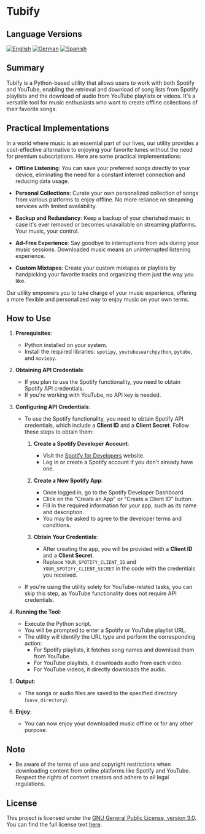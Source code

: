 # Tubify

## Language Versions
[![English](https://img.shields.io/badge/English-English-blue)](readme.md)
[![German](https://img.shields.io/badge/Deutsch-German-blue)](readme_de.md)
[![Spanish](https://img.shields.io/badge/Español-Spanish-blue)](readme_es.md)

## Summary

Tubify is a Python-based utility that allows users to work with both Spotify and YouTube, enabling the retrieval and download of song lists from Spotify playlists and the download of audio from YouTube playlists or videos. It's a versatile tool for music enthusiasts who want to create offline collections of their favorite songs.

## Practical Implementations

In a world where music is an essential part of our lives, our utility provides a cost-effective alternative to enjoying your favorite tunes without the need for premium subscriptions. Here are some practical implementations:

- **Offline Listening**: You can save your preferred songs directly to your device, eliminating the need for a constant internet connection and reducing data usage.

- **Personal Collections**: Curate your own personalized collection of songs from various platforms to enjoy offline. No more reliance on streaming services with limited availability.

- **Backup and Redundancy**: Keep a backup of your cherished music in case it's ever removed or becomes unavailable on streaming platforms. Your music, your control.

- **Ad-Free Experience**: Say goodbye to interruptions from ads during your music sessions. Downloaded music means an uninterrupted listening experience.

- **Custom Mixtapes**: Create your custom mixtapes or playlists by handpicking your favorite tracks and organizing them just the way you like.

Our utility empowers you to take charge of your music experience, offering a more flexible and personalized way to enjoy music on your own terms.


## How to Use

1. **Prerequisites**:
   - Python installed on your system.
   - Install the required libraries: `spotipy`, `youtubesearchpython`, `pytube`, and `moviepy`.

2. **Obtaining API Credentials**:
   - If you plan to use the Spotify functionality, you need to obtain Spotify API credentials.
   - If you're working with YouTube, no API key is needed.

3. **Configuring API Credentials**:
   - To use the Spotify functionality, you need to obtain Spotify API credentials, which include a **Client ID** and a **Client Secret**. Follow these steps to obtain them:

     1. **Create a Spotify Developer Account**:
        - Visit the [Spotify for Developers](https://developer.spotify.com/dashboard/) website.
        - Log in or create a Spotify account if you don't already have one.

     2. **Create a New Spotify App**:
        - Once logged in, go to the Spotify Developer Dashboard.
        - Click on the "Create an App" or "Create a Client ID" button.
        - Fill in the required information for your app, such as its name and description.
        - You may be asked to agree to the developer terms and conditions.

     3. **Obtain Your Credentials**:
        - After creating the app, you will be provided with a **Client ID** and a **Client Secret**.
        - Replace `YOUR_SPOTIFY_CLIENT_ID` and `YOUR_SPOTIFY_CLIENT_SECRET` in the code with the credentials you received.

   - If you're using the utility solely for YouTube-related tasks, you can skip this step, as YouTube functionality does not require API credentials.

4. **Running the Tool**:
   - Execute the Python script.
   - You will be prompted to enter a Spotify or YouTube playlist URL.
   - The utility will identify the URL type and perform the corresponding action:
     - For Spotify playlists, it fetches song names and download them from YouTube.
     - For YouTube playlists, it downloads audio from each video.
     - For YouTube videos, it directly downloads the audio.

5. **Output**:
   - The songs or audio files are saved to the specified directory (`save_directory`).

6. **Enjoy**:
   - You can now enjoy your downloaded music offline or for any other purpose.

## Note

- Be aware of the terms of use and copyright restrictions when downloading content from online platforms like Spotify and YouTube. Respect the rights of content creators and adhere to all legal regulations.

## License

This project is licensed under the [GNU General Public License, version 3.0](LICENSE). You can find the full license text [here](https://www.gnu.org/licenses/gpl-3.0.html).
